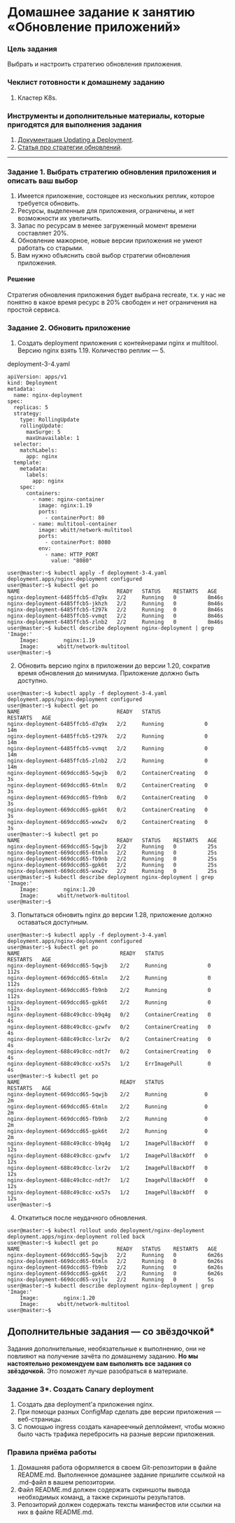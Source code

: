 # Домашнее задание к занятию «Обновление приложений»

### Цель задания

Выбрать и настроить стратегию обновления приложения.

### Чеклист готовности к домашнему заданию

1. Кластер K8s.

### Инструменты и дополнительные материалы, которые пригодятся для выполнения задания

1. [Документация Updating a Deployment](https://kubernetes.io/docs/concepts/workloads/controllers/deployment/#updating-a-deployment).
2. [Статья про стратегии обновлений](https://habr.com/ru/companies/flant/articles/471620/).

-----

### Задание 1. Выбрать стратегию обновления приложения и описать ваш выбор

1. Имеется приложение, состоящее из нескольких реплик, которое требуется обновить.
2. Ресурсы, выделенные для приложения, ограничены, и нет возможности их увеличить.
3. Запас по ресурсам в менее загруженный момент времени составляет 20%.
4. Обновление мажорное, новые версии приложения не умеют работать со старыми.
5. Вам нужно объяснить свой выбор стратегии обновления приложения.

#### Решение
Стратегия обновления приложения будет выбрана recreate, т.к. у нас не понятно в какое время ресурс в 20% свободен и нет ограничения на простой сервиса.

### Задание 2. Обновить приложение

1. Создать deployment приложения с контейнерами nginx и multitool. Версию nginx взять 1.19. Количество реплик — 5.

deployment-3-4.yaml
```
apiVersion: apps/v1
kind: Deployment
metadata:
  name: nginx-deployment
spec:
  replicas: 5
  strategy:
    type: RollingUpdate
    rollingUpdate:  
      maxSurge: 5
      maxUnavailable: 1
  selector:
    matchLabels:  
      app: nginx
  template:
    metadata:  
      labels:  
        app: nginx
    spec:
      containers:
        - name: nginx-container
          image: nginx:1.19
          ports:  
            - containerPort: 80
        - name: multitool-container
          image: wbitt/network-multitool
          ports:  
            - containerPort: 8080
          env:
            - name: HTTP_PORT  
              value: "8080" 
```

```
user@master:~$ kubectl apply -f deployment-3-4.yaml 
deployment.apps/nginx-deployment configured
user@master:~$ kubectl get po
NAME                               READY   STATUS    RESTARTS   AGE
nginx-deployment-6485ffcb5-d7q9x   2/2     Running   0          8m46s
nginx-deployment-6485ffcb5-jkhzh   2/2     Running   0          8m46s
nginx-deployment-6485ffcb5-t297k   2/2     Running   0          8m46s
nginx-deployment-6485ffcb5-vvmqt   2/2     Running   0          8m46s
nginx-deployment-6485ffcb5-zlnb2   2/2     Running   0          8m46s
user@master:~$ kubectl describe deployment nginx-deployment | grep 'Image:'
    Image:        nginx:1.19
    Image:      wbitt/network-multitool
user@master:~$
```

2. Обновить версию nginx в приложении до версии 1.20, сократив время обновления до минимума. Приложение должно быть доступно.
```
user@master:~$ kubectl apply -f deployment-3-4.yaml 
deployment.apps/nginx-deployment configured
user@master:~$ kubectl get po
NAME                               READY   STATUS              RESTARTS   AGE
nginx-deployment-6485ffcb5-d7q9x   2/2     Running             0          14m
nginx-deployment-6485ffcb5-t297k   2/2     Running             0          14m
nginx-deployment-6485ffcb5-vvmqt   2/2     Running             0          14m
nginx-deployment-6485ffcb5-zlnb2   2/2     Running             0          14m
nginx-deployment-669dccd65-5qwjb   0/2     ContainerCreating   0          3s
nginx-deployment-669dccd65-6tmln   0/2     ContainerCreating   0          3s
nginx-deployment-669dccd65-fb9nb   0/2     ContainerCreating   0          3s
nginx-deployment-669dccd65-gpk6t   0/2     ContainerCreating   0          3s
nginx-deployment-669dccd65-wxw2v   0/2     ContainerCreating   0          3s
user@master:~$ kubectl get po
NAME                               READY   STATUS    RESTARTS   AGE
nginx-deployment-669dccd65-5qwjb   2/2     Running   0          25s
nginx-deployment-669dccd65-6tmln   2/2     Running   0          25s
nginx-deployment-669dccd65-fb9nb   2/2     Running   0          25s
nginx-deployment-669dccd65-gpk6t   2/2     Running   0          25s
nginx-deployment-669dccd65-wxw2v   2/2     Running   0          25s
user@master:~$ kubectl describe deployment nginx-deployment | grep 'Image:'
    Image:        nginx:1.20
    Image:      wbitt/network-multitool
user@master:~$
```
3. Попытаться обновить nginx до версии 1.28, приложение должно оставаться доступным.
```
user@master:~$ kubectl apply -f deployment-3-4.yaml 
deployment.apps/nginx-deployment configured
user@master:~$ kubectl get po
NAME                                READY   STATUS              RESTARTS   AGE
nginx-deployment-669dccd65-5qwjb    2/2     Running             0          112s
nginx-deployment-669dccd65-6tmln    2/2     Running             0          112s
nginx-deployment-669dccd65-fb9nb    2/2     Running             0          112s
nginx-deployment-669dccd65-gpk6t    2/2     Running             0          112s
nginx-deployment-688c49c8cc-b9q4g   0/2     ContainerCreating   0          4s
nginx-deployment-688c49c8cc-gzwfv   0/2     ContainerCreating   0          4s
nginx-deployment-688c49c8cc-lxr2v   0/2     ContainerCreating   0          4s
nginx-deployment-688c49c8cc-ndt7r   0/2     ContainerCreating   0          4s
nginx-deployment-688c49c8cc-xx57s   1/2     ErrImagePull        0          4s
user@master:~$ kubectl get po
NAME                                READY   STATUS             RESTARTS   AGE
nginx-deployment-669dccd65-5qwjb    2/2     Running            0          2m
nginx-deployment-669dccd65-6tmln    2/2     Running            0          2m
nginx-deployment-669dccd65-fb9nb    2/2     Running            0          2m
nginx-deployment-669dccd65-gpk6t    2/2     Running            0          2m
nginx-deployment-688c49c8cc-b9q4g   1/2     ImagePullBackOff   0          12s
nginx-deployment-688c49c8cc-gzwfv   1/2     ImagePullBackOff   0          12s
nginx-deployment-688c49c8cc-lxr2v   1/2     ImagePullBackOff   0          12s
nginx-deployment-688c49c8cc-ndt7r   1/2     ImagePullBackOff   0          12s
nginx-deployment-688c49c8cc-xx57s   1/2     ImagePullBackOff   0          12s
user@master:~$
```
4. Откатиться после неудачного обновления.
```
user@master:~$ kubectl rollout undo deployment/nginx-deployment
deployment.apps/nginx-deployment rolled back
user@master:~$ kubectl get po
NAME                               READY   STATUS    RESTARTS   AGE
nginx-deployment-669dccd65-5qwjb   2/2     Running   0          6m26s
nginx-deployment-669dccd65-6tmln   2/2     Running   0          6m26s
nginx-deployment-669dccd65-fb9nb   2/2     Running   0          6m26s
nginx-deployment-669dccd65-gpk6t   2/2     Running   0          6m26s
nginx-deployment-669dccd65-vxjlv   2/2     Running   0          5s
user@master:~$ kubectl describe deployment nginx-deployment | grep 'Image:'
    Image:        nginx:1.20
    Image:      wbitt/network-multitool
user@master:~$
```

## Дополнительные задания — со звёздочкой*

Задания дополнительные, необязательные к выполнению, они не повлияют на получение зачёта по домашнему заданию. **Но мы настоятельно рекомендуем вам выполнять все задания со звёздочкой.** Это поможет лучше разобраться в материале.   

### Задание 3*. Создать Canary deployment

1. Создать два deployment'а приложения nginx.
2. При помощи разных ConfigMap сделать две версии приложения — веб-страницы.
3. С помощью ingress создать канареечный деплоймент, чтобы можно было часть трафика перебросить на разные версии приложения.

### Правила приёма работы

1. Домашняя работа оформляется в своем Git-репозитории в файле README.md. Выполненное домашнее задание пришлите ссылкой на .md-файл в вашем репозитории.
2. Файл README.md должен содержать скриншоты вывода необходимых команд, а также скриншоты результатов.
3. Репозиторий должен содержать тексты манифестов или ссылки на них в файле README.md.